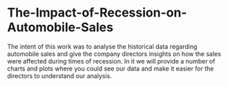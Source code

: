 # The-Impact-of-Recession-on-Automobile-Sales
The intent of this work was to analyse the historical data regarding automobile sales and give the company directors insights on how the sales were affected during times of recession. 
In it we will provide a number of charts and plots where you could see our data and make it easier for the directors to understand our analysis.
